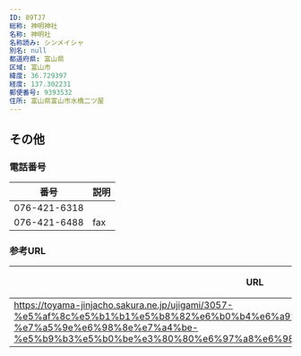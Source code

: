 ```yaml
---
ID: 89TJ7
総称: 神明神社
名称: 神明社
名称読み: シンメイシャ
別名: null
都道府県: 富山県
区域: 富山市
緯度: 36.729397
経度: 137.302231
郵便番号: 9393532
住所: 富山県富山市水橋二ツ屋
---
```


## その他

### 電話番号

| 番号         | 説明 |
| ------------ | ---- |
| 076-421-6318 |      |
| 076-421-6488 | fax  |

### 参考URL

| URL                                                                                                                                                                                                   | 説明   |
| ----------------------------------------------------------------------------------------------------------------------------------------------------------------------------------------------------- | ------ |
| https://toyama-jinjacho.sakura.ne.jp/ujigami/3057-%e5%af%8c%e5%b1%b1%e5%b8%82%e6%b0%b4%e6%a9%8b%e4%ba%8c%e3%83%84%e5%b1%8b-%e7%a5%9e%e6%98%8e%e7%a4%be-%e5%b9%b3%e5%b0%be%e3%80%80%e6%97%a8%e6%98%8e/ | 神社庁 |
